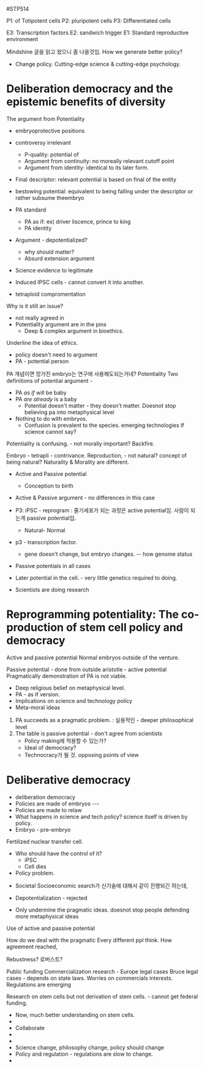 #STP514 

P1: of Totipotent cells
P2: pluripotent cells
P3: Differentiated cells

E3: Transcription factors
E2: sandwich trigger
E1: Standard reproductive environment 

Mindshine 글을 읽고 왔으니 좀 나을것임. 
How we generate better policy? 
- Change policy. Cutting-edge science & cutting-edge psychology. 

# Deliberation democracy and the epistemic benefits of diversity

The argument from Potentiality
* embryoprotective positions
* controversy irrelevant 
	* P-quality: potential of 
	* Argument from continuity: no moreally relevant cutoff point
	* Argument from identity: identical to its later form. 
* Final descriptor: relevant potential is based on final of the entity
* bestowing potential: equivalent to being falling under the descriptor or rather subsume theembryo

* PA standard
	* PA as if: ex) driver liscence, prince to king
	* PA identity

* Argument - depotentialized? 
	* why should matter?
	* Absurd extension argument  
	
* Science evidence to legitimate 
* Induced IPSC cells - cannot convert it into another. 
* tetraploid compromentation 

Why is it still an issue? 
- not really agreed in 
- Potentiality argument are in the pins 
	- Deep & complex argument in bioethics. 

Underline the idea of ethics. 
- policy doesn't need to argument 
- PA - potential person 


PA 개념이면 망가진 embryo는 연구에 사용해도되는거네? 
Potentiality 
Two definitions of potential argument - 
* PA *as if* will be baby
* PA *are already* is a baby
	* Potential doesn't matter - they doesn't matter. Doesnot stop believing pa into metaphysical level 
* Nothing to do with embryos. 
	* Confusion is prevalent to the species. emerging technologies 
If science cannot say? 

Potentiality is confusing. - not morally important? 
Backfire. 

Embryo - tetrapli - contrivance. 
Reproduction, - not natural? concept of being natural? 
Naturality & Morality are different.

* Active and Passive potential
	* Conception to birth 
* Active & Passive argument - no differences in this case 
* P3: iPSC - reprogram : 줄기세포가 되는 과정은 active potential임. 사람이 되는게 passive potential임. 
	* Natural- Normal 
* p3 - transcription factor.
	* gene doesn't change, but embryo changes. -- how genome status 
* Passive potentials in all cases 

* Later potential in the cell. - very little genetics required to doing.
* Scientists are doing research 

# Reprogramming potentiality: The co-production of stem cell policy and democracy 
Active and passive potential 
Normal embryos outside of the venture. 

Passive potential - done from outside 
aristotle - active potential 
Pragmatically demonstration of PA is not viable. 
* Deep religious belief on metaphysical level. 
* PA - as if version. 
* Implications on science and technology policy 
* Meta-moral ideas 

1. PA succeeds as a pragmatic problem. : 실용적인 - deeper philosophical level
2. The table is passive potential - don't agree from scientists
	* Policy making에 적용할 수 있는가?
	* Ideal of democracy?
	* Technocracy가 될 것. opposing points of view 
# Deliberative democracy
* deliberation democracy 
* Policies are made of embryos ---
* Policies are made to relaw 
* What happens in science and tech policy? science itself is driven by policy. 
* Embryo - pre-embryo

Fertilized nuclear transfer cell. 
- Who should have the control of it? 
	- iPSC
	- Cell dies 
- Policy problem. 

* Societal Socioeconomic search가 신기술에 대해서 같이 진행되긴 하는데, 

* Depotentialization - rejected 
* Only undermine the pragmatic ideas. doesnot stop people defending more metaphysical ideas

Use of active and passive potential 

How do we deal with the pragmatic 
Every different ppl think. How agreement reached, 


Rebustness? 로버스트? 

Public funding
Commercialization research - Europe legal cases Bruce 
legal cases  - depends on state laws. 
Worries on commercials interests. 
Regulations are emerging 

Research on stem cells but not derivation of stem cells. - cannot get federal funding. 
* Now, much better understanding on stem cells. 
* 
* Collaborate 
* 
* 
* Science change, philosophy change, policy should change 
* Policy and regulation - regulations are slow to change.
* 